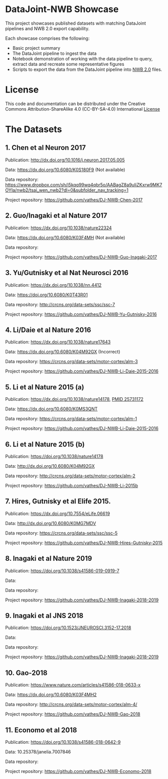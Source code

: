 # DataJoint-NWB Showcase

This project showcases published datasets with matching DataJoint pipelines and NWB 2.0 export capability.

Each showcase comprises the following:

* Basic project summary
* The DataJoint pipeline to ingest the data
* Notebook demonstration of working with the data pipeline to query, extract data and recreate some representative figures
* Scripts to export the data from the DataJoint pipeline into [NWB 2.0](https://www.nwb.org/2017/11/11/nwb-2-0-beta-released/) files.

# License
This code and documentation can be distributed under the Creative Commons Attribution-ShareAlike 4.0 (CC-BY-SA-4.0) International [License](LICENSE.md)

# The Datasets

## 1. Chen et al Neuron 2017

Publication: http://dx.doi.org/10.1016/j.neuron.2017.05.005

Data: https://dx.doi.org/10.6080/K0S180F9 (Not available)

Data repository: https://www.dropbox.com/sh/i5kqq99wq4qbr5o/AABagZ8a9uIiZKxrw9MK7OYIa/nwb2/tsai_wen_nwb2?dl=0&subfolder_nav_tracking=1

Project repository: https://github.com/vathes/DJ-NWB-Chen-2017

## 2. Guo/Inagaki et al Nature 2017

Publication: https://dx.doi.org/10.1038/nature22324

Data: https://dx.doi.org/10.6080/K03F4MH (Not available)

Data repository:

Project repository: https://github.com/vathes/DJ-NWB-Guo-Inagaki-2017

## 3. Yu/Gutnisky et al Nat Neurosci 2016

Publication: https://dx.doi.org/10.1038/nn.4412

Data: https://doi.org/10.6080/K0T43R01

Data repository: http://crcns.org/data-sets/ssc/ssc-7

Project repository: https://github.com/vathes/DJ-NWB-Yu-Gutnisky-2016

## 4. Li/Daie et al Nature 2016

Publication: https://dx.doi.org/10.1038/nature17643

Data: https://dx.doi.org/10.6080/K04M92GX (Incorrect)

Data repository: https://crcns.org/data-sets/motor-cortex/alm-3

Project repository: https://github.com/vathes/DJ-NWB-Li-Daie-2015-2016

## 5. Li et al Nature 2015 (a)

Publication:  https://dx.doi.org/10.1038/nature14178, [PMID 25731172](https://www.ncbi.nlm.nih.gov/pubmed/25731172)

Data: https://dx.doi.org/10.6080/K0MS3QNT

Data repository: https://crcns.org/data-sets/motor-cortex/alm-1

Project repository: https://github.com/vathes/DJ-NWB-Li-Daie-2015-2016

## 6. Li et al Nature 2015 (b)

Publication: https://doi.org/10.1038/nature14178

Data: http://dx.doi.org/10.6080/K04M92GX

Data repository: http://crcns.org/data-sets/motor-cortex/alm-2

Project repository: https://github.com/vathes/DJ-NWB-Li-2015b

## 7. Hires, Gutnisky et al Elife 2015.

Publication: https://dx.doi.org/10.7554/eLife.06619

Data: http://dx.doi.org/10.6080/K0MG7MDV

Data repository: https://crcns.org/data-sets/ssc/ssc-5

Project repository: https://github.com/vathes/DJ-NWB-Hires-Gutnisky-2015

## 8. Inagaki et al Nature 2019

Publication: https://doi.org/10.1038/s41586-019-0919-7

Data:

Data repository:

Project repository: https://github.com/vathes/DJ-NWB-Inagaki-2018-2019

## 9. Inagaki et al JNS 2018

Publication: https://doi.org/10.1523/JNEUROSCI.3152-17.2018

Data:

Data repository:

Project repository: https://github.com/vathes/DJ-NWB-Inagaki-2018-2019

## 10. Gao-2018

Publication: https://www.nature.com/articles/s41586-018-0633-x

Data: https://dx.doi.org/10.6080/K03F4MH2

Data repository: http://crcns.org/data-sets/motor-cortex/alm-4/

Project repository: https://github.com/vathes/DJ-NWB-Gao-2018

## 11. Economo et al 2018

Publication: https://doi.org/10.1038/s41586-018-0642-9

Data: 10.25378/janelia.7007846

Data repository:

Project repository: https://github.com/vathes/DJ-NWB-Economo-2018


